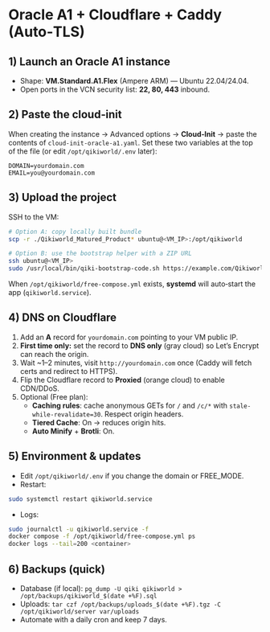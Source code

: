 # Oracle A1 + Cloudflare + Caddy (Auto‑TLS)

## 1) Launch an Oracle A1 instance
- Shape: **VM.Standard.A1.Flex** (Ampere ARM) — Ubuntu 22.04/24.04.
- Open ports in the VCN security list: **22, 80, 443** inbound.

## 2) Paste the cloud‑init
When creating the instance → Advanced options → **Cloud‑Init** → paste the contents of `cloud-init-oracle-a1.yaml`.
Set these two variables at the top of the file (or edit `/opt/qikiworld/.env` later):
```
DOMAIN=yourdomain.com
EMAIL=you@yourdomain.com
```

## 3) Upload the project
SSH to the VM:
```bash
# Option A: copy locally built bundle
scp -r ./Qikiworld_Matured_Product* ubuntu@<VM_IP>:/opt/qikiworld

# Option B: use the bootstrap helper with a ZIP URL
ssh ubuntu@<VM_IP>
sudo /usr/local/bin/qiki-bootstrap-code.sh https://example.com/Qikiworld.zip
```
When `/opt/qikiworld/free-compose.yml` exists, **systemd** will auto‑start the app (`qikiworld.service`).

## 4) DNS on Cloudflare
1. Add an **A** record for `yourdomain.com` pointing to your VM public IP.
2. **First time only:** set the record to **DNS only** (gray cloud) so Let’s Encrypt can reach the origin.
3. Wait ~1–2 minutes, visit `http://yourdomain.com` once (Caddy will fetch certs and redirect to HTTPS).
4. Flip the Cloudflare record to **Proxied** (orange cloud) to enable CDN/DDoS.
5. Optional (Free plan):
   - **Caching rules**: cache anonymous GETs for `/` and `/c/*` with `stale-while-revalidate=30`. Respect origin headers.
   - **Tiered Cache**: On → reduces origin hits.
   - **Auto Minify** + **Brotli**: On.

## 5) Environment & updates
- Edit `/opt/qikiworld/.env` if you change the domain or FREE_MODE.
- Restart:
```bash
sudo systemctl restart qikiworld.service
```
- Logs:
```bash
sudo journalctl -u qikiworld.service -f
docker compose -f /opt/qikiworld/free-compose.yml ps
docker logs --tail=200 <container>
```

## 6) Backups (quick)
- Database (if local): `pg_dump -U qiki qikiworld > /opt/backups/qikiworld_$(date +%F).sql`
- Uploads: `tar czf /opt/backups/uploads_$(date +%F).tgz -C /opt/qikiworld/server var/uploads`
- Automate with a daily cron and keep 7 days.
